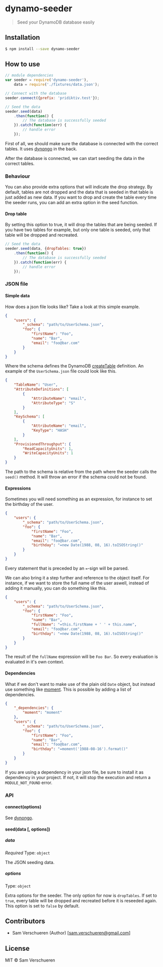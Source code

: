 # dynamo-seeder

> Seed your DynamoDB database easily

## Installation

```bash
$ npm install --save dynamo-seeder
```

## How to use

```javascript
// module dependencies
var seeder = require('dynamo-seeder'),
    data = require('./fixtures/data.json');

// Connect with the database
seeder.connect({prefix: 'pridiktiv.test'});

// Seed the data
seeder.seed(data)
    .then(function() {
        // The database is successfully seeded
    }).catch(function(err) {
        // handle error
    });
```

First of all, we should make sure the database is connected with the correct tables. It uses [dynongo](https://github.com/samverschueren/dynongo) in the back.

After the database is connected, we can start seeding the data in the correct tables.

### Behaviour

You can also provide extra options that will indicate the drop strategy. By default, tables are not dropped and the data that is seeded in that table is just added
as new data. If you want to drop and create the table every time the seeder runs, you can add an extra option in the seed function.

#### Drop table

By setting this option to true, it will drop the tables that are being seeded. If you have two tables for example, but only one table is seeded,
only that table will be dropped and recreated.

```javascript
// Seed the data
seeder.seed(data, {dropTables: true})
    .then(function() {
        // The database is successfully seeded
    }).catch(function(err) {
        // handle error
    });
```

### JSON file

#### Simple data

How does a json file looks like? Take a look at this simple example.

```json
{
    "users": {
        "_schema": "path/to/UserSchema.json",
        "foo": {
            "firstName": "Foo",
            "name": "Bar",
            "email": "foo@bar.com"
        }
    }
}
```

Where the schema defines the DynamoDB [createTable](http://docs.aws.amazon.com/AWSJavaScriptSDK/latest/AWS/DynamoDB.html#createTable-property)
definition. An example of the `UserSchema.json` file could look like this.

```json
{
    "TableName": "User",
    "AttributeDefinitions": [
        {
            "AttributeName": "email",
            "AttributeType": "S"
        }
    ],
    "KeySchema": [
        {
            "AttributeName": "email",
            "KeyType": "HASH"
        }
    ],
    "ProvisionedThroughput": {
        "ReadCapacityUnits": 1,
        "WriteCapacityUnits": 1
    }
}
```

The path to the schema is relative from the path where the seeder calls the `seed()` method. It will throw an error if
the schema could not be found.

#### Expressions

Sometimes you will need something as an expression, for instance to set the birthday of the user.

```json
{
    "users": {
        "_schema": "path/to/UserSchema.json",
        "foo": {
            "firstName": "Foo",
            "name": "Bar",
            "email": "foo@bar.com",
            "birthday": "=new Date(1988, 08, 16).toISOString()"
        }
    }
}
```

Every statement that is preceded by an `=`-sign will be parsed.

We can also bring it a step further and reference to the object itself. For instance, if we want to store
the full name of the user aswell, instead of adding it manually, you can do something like this.

```json
{
    "users": {
        "_schema": "path/to/UserSchema.json",
        "foo": {
            "firstName": "Foo",
            "name": "Bar",
            "fullName": "=this.firstName + ' ' + this.name",
            "email": "foo@bar.com",
            "birthday": "=new Date(1988, 08, 16).toISOString()"
        }
    }
}
```

The result of the `fullName` expression will be `Foo Bar`. So every evaluation is evaluated in it's own context.

#### Dependencies

What if we don't want to make use of the plain old `Date` object, but instead use something like [moment](http://momentjs.com/).
This is possible by adding a list of dependencies.

```json
{
    "_dependencies": {
        "moment": "moment"
    },
    "users": {
        "_schema": "path/to/UserSchema.json",
        "foo": {
            "firstName": "Foo",
            "name": "Bar",
            "email": "foo@bar.com",
            "birthday": "=moment('1988-08-16').format()"
        }
    }
}
```

If you are using a dependency in your json file, be sure to install it as dependency in your project. If not,
it will stop the execution and return a `MODULE_NOT_FOUND` error.

### API

#### connect(options)

See [dynongo](https://github.com/samverschueren/dynongo#connect).

#### seed(data [, options])

##### data

*Required*
Type: `object`

The JSON seeding data.

##### options

Type: `object`

Extra options for the seeder. The only option for now is `dropTables`. If set to `true`, every table will be dropped
and recreated before it is reseeded again. This option is set to `false` by default.

## Contributors

- Sam Verschueren (Author) [<sam.verschueren@gmail.com>]

## License

MIT © Sam Verschueren